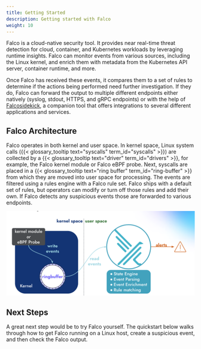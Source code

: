 ```yaml
---
title: Getting Started
description: Getting started with Falco
weight: 10
---
```

 
Falco is a cloud-native security tool. It provides near real-time threat detection for cloud, container, and Kubernetes workloads by leveraging runtime insights. Falco can monitor events from various sources, including the Linux kernel, and enrich them with metadata from the Kubernetes API server, container runtime, and more.
 
 Once Falco has received these events, it compares them to a set of rules to determine if the actions being performed need further investigation. If they do, Falco can forward the output to multiple different endpoints either natively (syslog, stdout, HTTPS, and gRPC endpoints) or with the help of [Falcosidekick](https://github.com/falcosecurity/falcosidekick), a companion tool that offers integrations to several different applications and services. 

## Falco Architecture

  Falco operates in both kernel and user space. In kernel space, Linux system calls ({{< glossary_tooltip text="syscalls" term_id="syscalls" >}}) are collected by a {{< glossary_tooltip text="driver" term_id="drivers" >}}, for example, the Falco kernel module or Falco eBPF probe. Next, syscalls are placed in a {{< glossary_tooltip text="ring buffer" term_id="ring-buffer" >}} from which they are moved into user space for processing. The events are filtered using a rules engine with a Falco rule set. Falco ships with a default set of rules, but operators can modify or turn off those rules and add their own. If Falco detects any suspicious events those are forwarded to various endpoints.

![Falco Architecture](images/new_falco_architecture.png)

## Next Steps   

A great next step would be to try Falco yourself. The quickstart below walks through how to get Falco running on a Linux host, create a suspicious event, and then check the Falco output. 